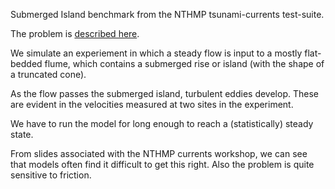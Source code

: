 Submerged Island benchmark from the NTHMP tsunami-currents test-suite.

The problem is [described here](http://coastal.usc.edu/currents_workshop/problems/prob1.html).

We simulate an experiement in which a steady flow is input to a mostly flat-bedded flume, which contains a submerged rise or island (with the shape of a truncated cone).

As the flow passes the submerged island, turbulent eddies develop. These are evident in the velocities measured at two sites in the experiment.

We have to run the model for long enough to reach a (statistically) steady state.

From slides associated with the NTHMP currents workshop, we can see that models often find it difficult to get this right. Also the problem is quite sensitive to friction.
